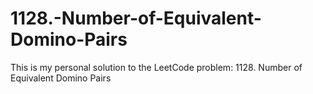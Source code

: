 # 1128.-Number-of-Equivalent-Domino-Pairs
This is my personal solution to the LeetCode problem: 1128. Number of Equivalent Domino Pairs
